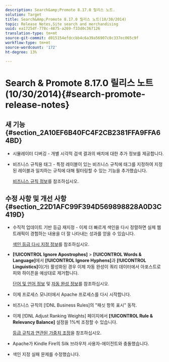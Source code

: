 ```yaml
---
description: Search&amp;Promote 8.17.0 릴리스 노트.
solution: Target
title: Search&Amp;Promote 8.17.0 릴리스 노트(10/30/2014)
topic: Release Notes,Site search and merchandising
uuid: ea1725df-778c-4875-a269-f33d0c367126
translation-type: tm+mt
source-git-commit: d015154efdccbb4c6a39a56907c0c337ec065c9f
workflow-type: tm+mt
source-wordcount: '172'
ht-degree: 13%

---
```



# Search &amp; Promote 8.17.0 릴리스 노트(10/30/2014){#search-promote-release-notes}

## 새 기능 {#section_2A10EF6B40FC4F2CB2381FFA9FFA64BD}

* 시뮬레이터 디버깅 - 개별 시각적 검색 결과의 배치에 대한 추가 정보를 제공합니다.
* 비즈니스 규칙용 태그 - 특정 레이블이 있는 비즈니스 규칙에 태그를 지정하여 지정된 레이블과 일치하는 규칙에 대해 필터링할 수 있는 기능을 추가했습니다.

   [비즈니스 규칙 정보](../c-about-rules-menu/c-about-business-rules.md#concept_2A93D76216754D3D8412CDEA00BD26BD)를 참조하십시오.

## 수정 사항 및 개선 사항 {#section_22D1AFC99F394D569898828A0D3C419D}

* 수직적 업데이트 기반 등급 재지정 - 이제 더 빠르게 색인을 다시 정렬하면 실제 웹 트래픽이 경험하는 내용을 더 잘 나타내는 성과를 얻을 수 있습니다.

   [색인 등급 다시 지정 정보](../c-about-index-menu/c-about-re-rank-index.md#concept_147B0A9FCD51451787DA898E06F7C692)를 참조하십시오.

* **[!UICONTROL Ignore Apostrophes]** > **[!UICONTROL Words & Language]**&#x200B;에서 **[!UICONTROL Ignore Hyphens]**&#x200B;과 **[!UICONTROL Linguistics]**&#x200B;이(가) 활성화된 경우 이제 자동 완성이 쿼리 데이터에서 아포스트로피와 하이픈을 예상대로 제거합니다.

   [단어 및 언어 정보](../c-about-linguistics-menu/c-about-words-and-language.md#concept_CEB4B9576F3C4E2EB87B352EEC738D79) 및 [자동 완성 정보](../c-about-auto-complete.md#concept_093A9CD754864BA79B456FE4BEB64578)를 참조하십시오.

* 이제 프로세스 모니터에서 Apache 프로세스를 다시 시작합니다.
* 비즈니스 규칙의 [!DNL Business Rules]의 &quot;패싯 항목 표시&quot; 동작.
* 이제 [!DNL Adjust Ranking Weights] 페이지에서 **[!UICONTROL Rule & Relevancy Balance]** 설정을 1%씩 조정할 수 있습니다.

   [등급 규칙과 연관된 가중치 조정](../c-about-rules-menu/c-about-ranking-rules.md#task_3CB6FC92A66F4D99874A42D55825DB64)을 참조하십시오.

* Apache가 Kindle Fire의 Silk 브라우저 사용자-에이전트와 충돌했습니다.
* 색인 지정 실패 문제를 수정했습니다.

